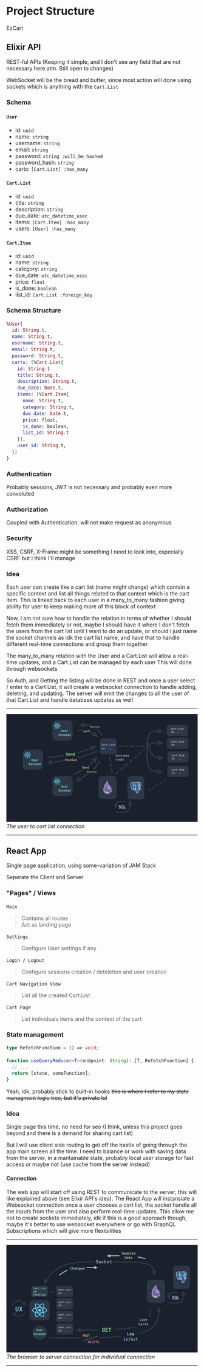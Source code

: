 # Project Structure

EzCart

## Elixir API

REST-ful APIs (Keeping it simple, and I don't see any field that are not necessary here atm. Still open to changes)

WebSocket will be the bread and butter, since most action will done using sockets which is anything with the `Cart.List`

### Schema

#### `User`

- id: `uuid`
- name: `string`
- username: `string`
- email: `string`
- password: `string :will_be_hashed`
- password_hash: `string`
- carts: `[Cart.List] :has_many`

#### `Cart.List`

- id: `uuid`
- title: `string`
- description: `string`
- due_date: `utc_datetime_usec`
- items: `[Cart.Item] :has_many`
- users: `[User] :has_many`

#### `Cart.Item`

- id: `uuid`
- name: `string`
- category: `string`
- due_date: `utc_datetime_usec`
- price: `float`
- is_done: `boolean`
- list_id: `Cart.List :foreign_key`

### Schema Structure

```elixir
%User{
  id: String.t,
  name: String.t,
  username: String.t,
  email: String.t,
  password: String.t,
  carts: [%Cart.List{
    id: String.t
    title: String.t,
    description: String.t,
    due_date: Date.t,
    items: [%Cart.Item{
      name: String.t,
      category: String.t,
      due_date: Date.t,
      price: float,
      is_done: boolean,
      list_id: String.t
    }],
    user_id: String.t,
  }]
}
```

### Authentication

Probably sessions, JWT is not necessary and probably even more convoluted

### Authorization

Coupled with Authentication, will not make request as anonymous

### Security

XSS, CSRF, X-Frame might be something I need to look into, especially CSRF but I think I'll manage

### Idea

Each user can create like a cart list (name might change) which contain a specific context and list all things related to that context which is the cart item. This is linked back to each user in a many_to_many fashion giving ability for user to keep making more of this block of context

Now, I am not sure how to handle the relation in terms of whether I should fetch them immediately or not, maybe I should have it where I don't fetch the users from the cart list until I want to do an update, or should i just name the socket channels as idk the cart list name, and have that to handle different real-time connections and group them together

The many_to_many relation with the User and a Cart.List will allow a real-time updates, and a Cart.List can be managed by each user
This will done through websockets

So Auth, and Getting the listing will be done in REST and once a user select / enter to a Cart List, it will create a websocket connection to handle adding, deleting, and updating. The server will emit the changes to all the user of that Cart.List and handle database updates as well

---

![`this`](./images/user-to-cartlist.png)
_The user to cart list connection_

---

## React App

Single page application, using some-variation of JAM Stack

Seperate the Client and Server

### "Pages" / Views

`Main`

> Contains all routes <br>
> Act as landing page

`Settings`

> Configure User settings if any

`Login / Logout`

> Configure sessions creation / deteletion and user creation

`Cart Navigation View`

> List all the created Cart.List

`Cart Page`

> List individuals items and the context of the cart

### State management

```ts
type RefetchFunction = () => void;

function useQueryReducer<T>(endpoint: String): [T, RefetchFunction] {
  // ...
  return [state, someFunction];
}
```

Yeah, idk, probably stick to built-in hooks ~~this is where I refer to my state managment logic tree, but it's private lol~~

### Idea

Single page this time, no need for seo (I think, unless this project goes beyond and there is a demand for sharing cart list)

But I will use client side routing to get off the hastle of going through the app main screen all the time. I need to balance or work with saving data from the server, in a mantainable state, probably local user storage for fast access or maybe not (use cache from the server instead)

#### Connection

The web app will start off using REST to communicate to the server, this will like explained above (see Elixir API's idea). The React App will instansiate a Websocket connection once a user chooses a cart list, the socket handle all the inputs from the user and also perform real-time updates. This allow me not to create sockets immediately, idk if this is a good approach though, maybe it's better to use websocket everywhere or go with GraphQL Subscriptions which will give more flexibilities

---

![`browser-to-server`](./images/individual-connection.png)
_The browser to server connection for individual connection_

---
